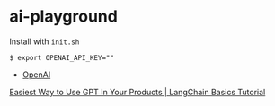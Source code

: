 # ai-playground

Install with `init.sh`


```shell
$ export OPENAI_API_KEY=""
```


- [OpenAI](https://platform.openai.com/docs/introduction)


[Easiest Way to Use GPT In Your Products | LangChain Basics Tutorial](https://www.youtube.com/watch?v=fLy0VenZyGc)
